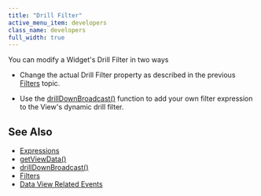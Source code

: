 ```yaml
---
title: "Drill Filter"
active_menu_item: developers
class_name: developers
full_width: true
---
```



You can modify a Widget's Drill Filter in two ways

 - Change the actual Drill Filter property as described in the previous [Filters](/developers/user-guide/scripting-apis/client-api/data-view-functions/modifying-data-widgets-with-scripts/filters) topic.

 - Use the [drillDownBroadcast()](/developers/user-guide/scripting-apis/client-api/data-view-functions/drilldownbroadcast) function to add your own filter expression to the View's dynamic drill filter.

## See Also

 - [Expressions](/developers/user-guide/product-guide/advanced-features/data-integration-reporting-dashboards/data-section-properties/the-expression-editor)
 - [getViewData()](/developers/user-guide/scripting-apis/client-api/data-view-functions/getviewdata)
 - [drillDownBroadcast()](/developers/user-guide/scripting-apis/client-api/data-view-functions/drilldownbroadcast)
 - [Filters](/developers/user-guide/scripting-apis/client-api/data-view-functions/modifying-data-widgets-with-scripts/filters)
 - [Data View Related Events](/developers/user-guide/scripting-apis/client-api/data-view-functions/data-view-related-events)

